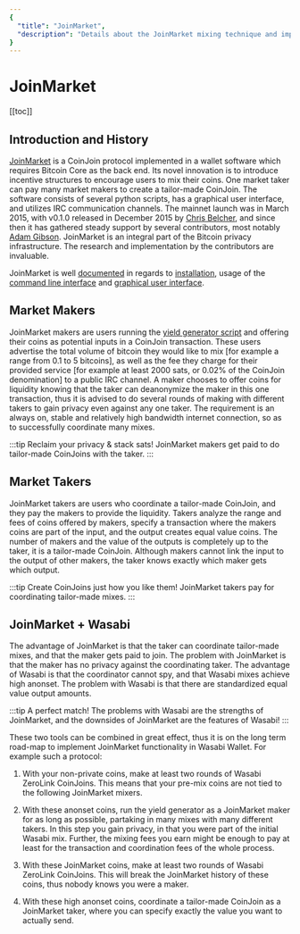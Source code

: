 ```yaml
---
{
  "title": "JoinMarket",
  "description": "Details about the JoinMarket mixing technique and implementation. This is the Wasabi documentation, an archive of knowledge about the open-source, non-custodial and privacy-focused Bitcoin wallet for desktop."
}
---
```


# JoinMarket

[[toc]]

## Introduction and History

[JoinMarket](https://github.com/JoinMarket-Org/joinmarket-clientserver) is a CoinJoin protocol implemented in a wallet software which requires Bitcoin Core as the back end.
Its novel innovation is to introduce incentive structures to encourage users to mix their coins.
One market taker can pay many market makers to create a tailor-made CoinJoin.
The software consists of several python scripts, has a graphical user interface, and utilizes IRC communication channels.
The mainnet launch was in March 2015, with v0.1.0 released in December 2015 by [Chris Belcher](https://github.com/chris-belcher), and since then it has gathered steady support by several contributors, most notably [Adam Gibson](https://github.com/AdamISZ).
JoinMarket is an integral part of the Bitcoin privacy infrastructure.
The research and implementation by the contributors are invaluable.

JoinMarket is well [documented](https://github.com/JoinMarket-Org/joinmarket-clientserver/tree/master/docs) in regards to [installation](https://github.com/JoinMarket-Org/joinmarket-clientserver/blob/master/docs/INSTALL.md), usage of the [command line interface](https://github.com/JoinMarket-Org/joinmarket-clientserver/blob/master/docs/USAGE.md) and [graphical user interface](https://github.com/JoinMarket-Org/joinmarket-clientserver/blob/master/docs/JOINMARKET-QT-GUIDE.md).

## Market Makers

JoinMarket makers are users running the [yield generator script](https://github.com/JoinMarket-Org/joinmarket-clientserver/blob/master/docs/YIELDGENERATOR.md) and offering their coins as potential inputs in a CoinJoin transaction.
These users advertise the total volume of bitcoin they would like to mix [for example a range from 0.1 to 5 bitcoins], as well as the fee they charge for their provided service [for example at least 2000 sats, or 0.02% of the CoinJoin denomination] to a public IRC channel.
A maker chooses to offer coins for liquidity knowing that the taker can deanonymize the maker in this one transaction, thus it is advised to do several rounds of making with different takers to gain privacy even against any one taker.
The requirement is an always on, stable and relatively high bandwidth internet connection, so as to successfully coordinate many mixes.

:::tip Reclaim your privacy & stack sats!
JoinMarket makers get paid to do tailor-made CoinJoins with the taker.
:::

## Market Takers

JoinMarket takers are users who coordinate a tailor-made CoinJoin, and they pay the makers to provide the liquidity.
Takers analyze the range and fees of coins offered by makers, specify a transaction where the makers coins are part of the input, and the output creates equal value coins.
The number of makers and the value of the outputs is completely up to the taker, it is a tailor-made CoinJoin.
Although makers cannot link the input to the output of other makers, the taker knows exactly which maker gets which output.

:::tip Create CoinJoins just how you like them!
JoinMarket takers pay for coordinating tailor-made mixes.
:::

## JoinMarket + Wasabi

The advantage of JoinMarket is that the taker can coordinate tailor-made mixes, and that the maker gets paid to join.
The problem with JoinMarket is that the maker has no privacy against the coordinating taker.
The advantage of Wasabi is that the coordinator cannot spy, and that Wasabi mixes achieve high anonset.
The problem with Wasabi is that there are standardized equal value output amounts.

:::tip A perfect match!
The problems with Wasabi are the strengths of JoinMarket, and the downsides of JoinMarket are the features of Wasabi!
:::

These two tools can be combined in great effect, thus it is on the long term road-map to implement JoinMarket functionality in Wasabi Wallet.
For example such a protocol:

1. With your non-private coins, make at least two rounds of Wasabi ZeroLink CoinJoins.
This means that your pre-mix coins are not tied to the following JoinMarket mixers.

2. With these anonset coins, run the yield generator as a JoinMarket maker for as long as possible, partaking in many mixes with many different takers.
In this step you gain privacy, in that you were part of the initial Wasabi mix.
Further, the mixing fees you earn might be enough to pay at least for the transaction and coordination fees of the whole process.

3. With these JoinMarket coins, make at least two rounds of Wasabi ZeroLink CoinJoins.
This will break the JoinMarket history of these coins, thus nobody knows you were a maker.

4. With these high anonset coins, coordinate a tailor-made CoinJoin as a JoinMarket taker, where you can specify exactly the value you want to actually send.
